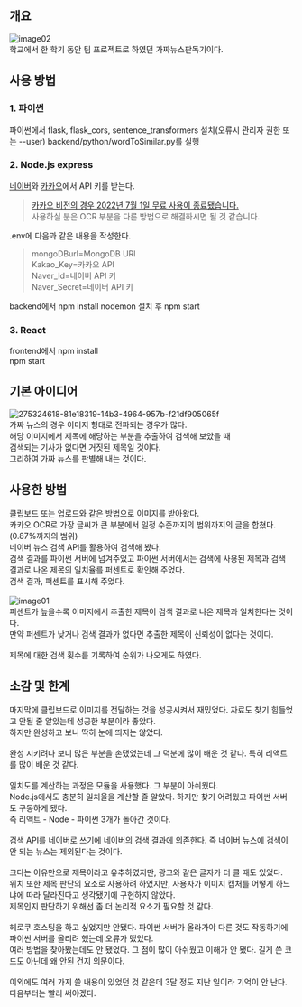 개요
-------------
![image02](https://github.com/publicminsu/baekjoon/assets/89894770/e238a9b0-0367-4bbc-9762-a790acb75df2)<br>
학교에서 한 학기 동안 팀 프로젝트로 하였던 가짜뉴스판독기이다.

사용 방법
-------------
### 1. 파이썬
파이썬에서 flask, flask_cors, sentence_transformers 설치(오류시 관리자 권한 또는 --user)
backend/python/wordToSimilar.py를 실행
### 2. Node.js express
[네이버](https://developers.naver.com/)와 [카카오](https://developers.kakao.com/)에서 API 키를 받는다.
>[카카오 비전의 경우 2022년 7월 1일 무료 사용이 종료됐습니다.](https://devtalk.kakao.com/t/api-notice-end-of-support-for-vision-translation-and-speech-apis/122817)<br>
사용하실 분은 OCR 부분을 다른 방법으로 해결하시면 될 것 같습니다.

.env에 다음과 같은 내용을 작성한다.
>mongoDBurl=MongoDB URI<br>
Kakao_Key=카카오 API<br>
Naver_Id=네이버 API 키<br>
Naver_Secret=네이버 API 키

backend에서 npm install
nodemon 설치 후 npm start
### 3. React
frontend에서 npm install<br>
npm start

기본 아이디어
-------------
![275324618-81e18319-14b3-4964-957b-f21df905065f](https://github.com/publicminsu/baekjoon/assets/89894770/9b771097-18ff-4e36-8927-77bb19acb4e2)
<br>
가짜 뉴스의 경우 이미지 형태로 전파되는 경우가 많다.<br>
해당 이미지에서 제목에 해당하는 부분을 추출하여 검색해 보았을 때<br>
검색되는 기사가 없다면 거짓된 제목일 것이다.<br>
그리하여 가짜 뉴스를 판별해 내는 것이다.

사용한 방법
-------------
클립보드 또는 업로드와 같은 방법으로 이미지를 받아왔다.<br>
카카오 OCR로 가장 글씨가 큰 부분에서 일정 수준까지의 범위까지의 글을 합쳤다. (0.87%까지의 범위)<br>
네이버 뉴스 검색 API를 활용하여 검색해 봤다.<br>
검색 결과를 파이썬 서버에 넘겨주었고 파이썬 서버에서는 검색에 사용된 제목과 검색 결과로 나온 제목의 일치율를 퍼센트로 확인해 주었다.<br>
검색 결과, 퍼센트를 표시해 주었다.<br>
<br>
![image01](https://github.com/publicminsu/baekjoon/assets/89894770/d2f55780-6efc-4fc9-b5f5-57b502f2efc7)<br>
퍼센트가 높을수록 이미지에서 추출한 제목이 검색 결과로 나온 제목과 일치한다는 것이다.<br>
만약 퍼센트가 낮거나 검색 결과가 없다면 추출한 제목이 신뢰성이 없다는 것이다.<br>
<br>
제목에 대한 검색 횟수를 기록하여 순위가 나오게도 하였다.

소감 및 한계
-------------
마지막에 클립보드로 이미지를 전달하는 것을 성공시켜서 재밌었다. 자료도 찾기 힘들었고 안될 줄 알았는데 성공한 부분이라 좋았다.<br>
하지만 완성하고 보니 딱히 눈에 띄지는 않았다.<br>
<br>
완성 시키려다 보니 많은 부분을 손댔었는데 그 덕분에 많이 배운 것 같다. 특히 리액트를 많이 배운 것 같다.<br>
<br>
일치도를 계산하는 과정은 모듈을 사용했다. 그 부분이 아쉬웠다.<br>
Node.js에서도 충분히 일치율을 계산할 줄 알았다. 하지만 찾기 어려웠고 파이썬 서버도 구동하게 됐다.<br>
즉 리액트 - Node - 파이썬 3개가 돌아간 것이다.<br>
<br>
검색 API를 네이버로 쓰기에 네이버의 검색 결과에 의존한다. 즉 네이버 뉴스에 검색이 안 되는 뉴스는 제외된다는 것이다.<br>
<br>
크다는 이유만으로 제목이라고 유추하였지만, 광고와 같은 글자가 더 클 때도 있었다.<br>
위치 또한 제목 판단의 요소로 사용하려 하였지만, 사용자가 이미지 캡처를 어떻게 하느냐에 따라 달라진다고 생각됐기에 구현하지 않았다.<br>
제목인지 판단하기 위해선 좀 더 논리적 요소가 필요할 것 같다.<br>
<br>
헤로쿠 호스팅을 하고 싶었지만 안됐다. 파이썬 서버가 올라가야 다른 것도 작동하기에 파이썬 서버를 올리려 했는데 오류가 떴었다.<br>
여러 방법을 찾아봤는데도 안 됐었다. 그 점이 많이 아쉬웠고 이해가 안 됐다. 길게 쓴 코드도 아닌데 왜 안된 건지 의문이다.<br>
<br>
이외에도 여러 가지 쓸 내용이 있었던 것 같은데 3달 정도 지난 일이라 기억이 안 난다. 다음부터는 빨리 써야겠다.

